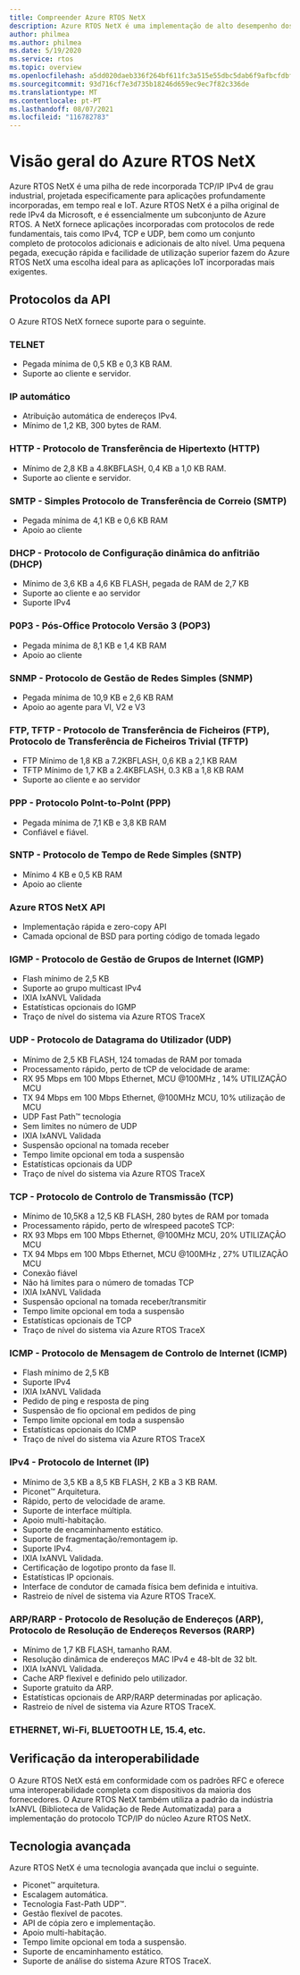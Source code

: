 ```yaml
---
title: Compreender Azure RTOS NetX
description: Azure RTOS NetX é uma implementação de alto desempenho dos padrões de protocolo TCP/IP, totalmente integrado com Azure RTOS ThreadX e disponível para todos os processadores suportados.
author: philmea
ms.author: philmea
ms.date: 5/19/2020
ms.service: rtos
ms.topic: overview
ms.openlocfilehash: a5dd020daeb336f264bf611fc3a515e55dbc5dab6f9afbcfdbf3733baa66de26
ms.sourcegitcommit: 93d716cf7e3d735b18246d659ec9ec7f82c336de
ms.translationtype: MT
ms.contentlocale: pt-PT
ms.lasthandoff: 08/07/2021
ms.locfileid: "116782783"
---
```

# <a name="overview-of-azure-rtos-netx"></a>Visão geral do Azure RTOS NetX

Azure RTOS NetX é uma pilha de rede incorporada TCP/IP IPv4 de grau industrial, projetada especificamente para aplicações profundamente incorporadas, em tempo real e IoT. Azure RTOS NetX é a pilha original de rede IPv4 da Microsoft, e é essencialmente um subconjunto de Azure RTOS. A NetX fornece aplicações incorporadas com protocolos de rede fundamentais, tais como IPv4, TCP e UDP, bem como um conjunto completo de protocolos adicionais e adicionais de alto nível. Uma pequena pegada, execução rápida e facilidade de utilização superior fazem do Azure RTOS NetX uma escolha ideal para as aplicações IoT incorporadas mais exigentes.

## <a name="api-protocols"></a>Protocolos da API
O Azure RTOS NetX fornece suporte para o seguinte.

### <a name="telnet"></a>TELNET

* Pegada mínima de 0,5 KB e 0,3 KB RAM.
* Suporte ao cliente e servidor.

### <a name="auto-ip"></a>IP automático

* Atribuição automática de endereços IPv4.
* Mínimo de 1,2 KB, 300 bytes de RAM.

### <a name="http---hypertext-transfer-protocolhttp"></a>HTTP - Protocolo de Transferência de Hipertexto (HTTP)

* Mínimo de 2,8 KB a 4.8KBFLASH, 0,4 KB a 1,0 KB RAM.
* Suporte ao cliente e servidor.

### <a name="smtp---simple-mail-transfer-protocol-smtp"></a>SMTP - Simples Protocolo de Transferência de Correio (SMTP)

* Pegada mínima de 4,1 KB e 0,6 KB RAM
* Apoio ao cliente

### <a name="dhcp---dynamic-host-configuration-protocol-dhcp"></a>DHCP - Protocolo de Configuração dinâmica do anfitrião (DHCP)

* Mínimo de 3,6 KB a 4,6 KB FLASH, pegada de RAM de 2,7 KB
* Suporte ao cliente e ao servidor
* Suporte IPv4

### <a name="p0p3---post-office-protocol-version-3-pop3"></a>P0P3 - Pós-Office Protocolo Versão 3 (POP3)

* Pegada mínima de 8,1 KB e 1,4 KB RAM
* Apoio ao cliente

### <a name="snmp---simple-network-management-protocol-snmp"></a>SNMP - Protocolo de Gestão de Redes Simples (SNMP)

* Pegada mínima de 10,9 KB e 2,6 KB RAM
* Apoio ao agente para VI, V2 e V3

### <a name="ftp-tftp---file-transfer-protocol-ftp-trivial-file-transfer-protocol-tftp"></a>FTP, TFTP - Protocolo de Transferência de Ficheiros (FTP), Protocolo de Transferência de Ficheiros Trivial (TFTP)

* FTP Mínimo de 1,8 KB a 7.2KBFLASH, 0,6 KB a 2,1 KB RAM
* TFTP Mínimo de 1,7 KB a 2.4KBFLASH, 0.3 KB a 1,8 KB RAM
* Suporte ao cliente e ao servidor

### <a name="ppp---polnt-to-point-protocol-ppp"></a>PPP - Protocolo Polnt-to-PoInt (PPP)

* Pegada mínima de 7,1 KB e 3,8 KB RAM
* Confiável e fiável.

### <a name="sntp---simple-network-time-protocol-sntp"></a>SNTP - Protocolo de Tempo de Rede Simples (SNTP)

* Mínimo 4 KB e 0,5 KB RAM
* Apoio ao cliente

### <a name="azure-rtos-netx-api"></a>Azure RTOS NetX API

* Implementação rápida e zero-copy API
* Camada opcional de BSD para porting código de tomada legado

### <a name="igmp---internet-group-management-protocol-igmp"></a>IGMP - Protocolo de Gestão de Grupos de Internet (IGMP)

* Flash mínimo de 2,5 KB
* Suporte ao grupo multicast IPv4
* IXIA IxANVL Validada
* Estatísticas opcionais do IGMP
* Traço de nível do sistema via Azure RTOS TraceX

### <a name="udp---user-datagram-protocol-udp"></a>UDP - Protocolo de Datagrama do Utilizador (UDP)

* Mínimo de 2,5 KB FLASH, 124 tomadas de RAM por tomada
* Processamento rápido, perto de tCP de velocidade de arame:
* RX 95 Mbps em 100 Mbps Ethernet, MCU @100MHz , 14% UTILIZAÇÃO MCU
* TX 94 Mbps em 100 Mbps Ethernet, @100MHz MCU, 10% utilização de MCU
* UDP Fast Path™ tecnologia
* Sem limites no número de UDP
* IXIA IxANVL Validada
* Suspensão opcional na tomada receber
* Tempo limite opcional em toda a suspensão
* Estatísticas opcionais da UDP
* Traço de nível do sistema via Azure RTOS TraceX

### <a name="tcp---transmission-control-protocol-tcp"></a>TCP - Protocolo de Controlo de Transmissão (TCP)

* Mínimo de 10,5K8 a 12,5 KB FLASH, 280 bytes de RAM por tomada
* Processamento rápido, perto de wlrespeed pacoteS TCP:
* RX 93 Mbps em 100 Mbps Ethernet, @100MHz MCU, 20% UTILIZAÇÃO MCU
* TX 94 Mbps em 100 Mbps Ethernet, MCU @100MHz , 27% UTILIZAÇÃO MCU
* Conexão fiável
* Não há limites para o número de tomadas TCP
* IXIA IxANVL Validada
* Suspensão opcional na tomada receber/transmitir
* Tempo limite opcional em toda a suspensão
* Estatísticas opcionais de TCP
* Traço de nível do sistema via Azure RTOS TraceX

### <a name="icmp---internet-control-message-protocol-icmp"></a>ICMP - Protocolo de Mensagem de Controlo de Internet (ICMP)

* Flash mínimo de 2,5 KB
* Suporte IPv4
* IXIA IxANVL Validada
* Pedido de ping e resposta de ping
* Suspensão de fio opcional em pedidos de ping
* Tempo limite opcional em toda a suspensão
* Estatísticas opcionais do ICMP
* Traço de nível do sistema via Azure RTOS TraceX

### <a name="ipv4---internet-protocol-ip"></a>IPv4 - Protocolo de Internet (IP)

* Mínimo de 3,5 KB a 8,5 KB FLASH, 2 KB a 3 KB RAM.
* Piconet™ Arquitetura.
* Rápido, perto de velocidade de arame.
* Suporte de interface múltipla.
* Apoio multi-habitação.
* Suporte de encaminhamento estático.
* Suporte de fragmentação/remontagem ip.
* Suporte IPv4.
* IXIA IxANVL Validada.
* Certificação de logotipo pronto da fase II.
* Estatísticas IP opcionais.
* Interface de condutor de camada física bem definida e intuitiva.
* Rastreio de nível de sistema via Azure RTOS TraceX.

### <a name="arprarp---address-resolution-protocol-arp-reverse-address-resolution-protocol-rarp"></a>ARP/RARP - Protocolo de Resolução de Endereços (ARP), Protocolo de Resolução de Endereços Reversos (RARP)

* Mínimo de 1,7 KB FLASH, tamanho RAM.
* Resolução dinâmica de endereços MAC IPv4 e 48-blt de 32 blt.
* IXIA IxANVL Validada.
* Cache ARP flexível e definido pelo utilizador.
* Suporte gratuito da ARP.
* Estatísticas opcionais de ARP/RARP determinadas por aplicação.
* Rastreio de nível de sistema via Azure RTOS TraceX.

### <a name="ethernet-wifi-bluetooth-le-154-etc"></a>ETHERNET, Wi-Fi, BLUETOOTH LE, 15.4, etc.

## <a name="interoperability-verification"></a>Verificação da interoperabilidade

O Azure RTOS NetX está em conformidade com os padrões RFC e oferece uma interoperabilidade completa com dispositivos da maioria dos fornecedores. O Azure RTOS NetX também utiliza a padrão da indústria IxANVL (Biblioteca de Validação de Rede Automatizada) para a implementação do protocolo TCP/IP do núcleo Azure RTOS NetX.

## <a name="advanced-technology"></a>Tecnologia avançada

Azure RTOS NetX é uma tecnologia avançada que inclui o seguinte.
* Piconet™ arquitetura.
* Escalagem automática.
* Tecnologia Fast-Path UDP™.
* Gestão flexível de pacotes.
* API de cópia zero e implementação.
* Apoio multi-habitação.
* Tempo limite opcional em toda a suspensão.
* Suporte de encaminhamento estático.
* Suporte de análise do sistema Azure RTOS TraceX.
